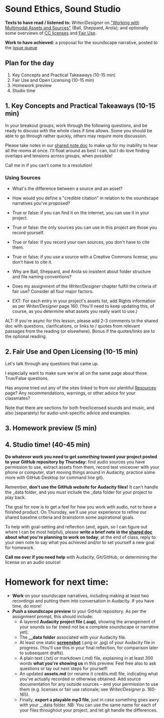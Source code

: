
# Sound Ethics, Sound Studio

**Texts to have read / listened to:** _Writer/Designer_ on ["Working with Multimodal Assets and Sources"](https://pitt.box.com/s/xovvpta4x2tq1cs9ywr61d2g1udka8m5) (Ball, Sheppard, Arola); and optionally some overviews of [CC licenses](https://wiki.creativecommons.org/wiki/Howitworks_Comic1) and [Fair Use](https://fairuse.stanford.edu/overview/fair-use).

**Work to have achieved:** a proposal for the soundscape narrative, posted to the [issue queue]({{site.github.issues_url}}/5)

## Plan for the day

1. Key Concepts and Practical Takeaways (10-15 min)
2. Fair Use and Open Licensing (10-15 min)
3. Homework preview
4. Studio time

## 1. Key Concepts and Practical Takeaways (10-15 min)

In your breakout groups, work through the following questions, and be ready to discuss with the whole class if time allows. Some you should be able to go through rather quickly, others may require more discussion.

<div class="alert alert-success">Please take notes in our <a href="http://bit.ly/cdm2020fall-notes#heading=h.nm2ujm22bn25">shared note doc</a> to make up for my inability to hear all the rooms at once. I'll float around as best I can, but I do love finding overlaps and tensions across groups, when possible!</div>

Call me in if you can't come to a resolution!

### Using Sources

* What's the difference between a source and an asset?
* How would you define a "credible citation" in relation to the soundscape narratives you've proposed?
* True or false: if you can find it on the internet, you can use it in your project.
* True or false: the only sources you can use in this project are those you record yourself.
* True or false: if you record your own sources, you don't have to cite them.
* True or false: if you use a source with a Creative Commons license, you don't have to cite it.
* Why are Ball, Sheppard, and Arola so insistent about folder structure and file naming conventions?
* Does my assignment of the _Writer/Designer_ chapter fulfill the criteria of fair use? Consider all four major factors.

* EXT: For each entry in your project's assets list, add Rights information as per _Writer/Designer_ page 160. (You'll need to keep updating this, of course, as you determine what assets you really want to use.)

<div class="alert alert-warning">
ALT: If you're async for this lesson, please add 2-3 comments to the shared doc with questions, clarifications, or links to / quotes from relevant passages from the reading (or elsewhere). Bonus if the quotes/links are to the optional reading.
</div>

## 2. Fair Use and Open Licensing (10-15 min)

Let's talk through any questions that came up.

I especially want to make sure we're all on the same page about those True/False questions.

Has anyone tried out any of the sites linked to from our plentiful <a href="{{site.github_url}}/resources">Resources</a> page? Any recommendations, warnings, or other advice for your classmates?

Note that there are sections for both free/licensed sounds and music, and also (separately) for audio-unit-specific advice and examples.

## 3. Homework preview (5 min)

## 4. Studio time! (40-45 min)
<!-- If possible, give feedback to selected students based on posts. Some notes here:
* If you're doing a day-in-the-life or commute, the challenge is to make at least some of your sounds different from everyone else's: parts of a particular soundscape, not a generic one. Your choice of a soundtrack overlay may help here, too.
* If you're doing something where you're not sure what you'll find, consider a journalistic approach: "always roll tape" and narrate what you're doing, then add a post-hoc voiceover that tells the story of what you ultimately found
-->

<strong>Do whatever work you need to get <em>something</em> toward your project posted to your GitHub repository by Thursday:</strong> find audio sources you have permission to use, extract assets from them, record test voiceover with your phone or computer, start moving things around in Audacity, practice some more with GitHub Desktop (or command line git).

<div class="alert alert-warning">
Remember, <strong>don't use the GitHub <em>website</em> for Audacity files!</strong> It can't handle the _data folder, and you <em>must</em> include the _data folder for your project to play back.
</div>

The goal for now is to get a feel for how you work with audio, not to have a finished product. On Thursday, we'll use your experience to refine our shared baseline criteria and brainstorm some aspirational goals.

<div class="alert alert-success">
To help with goal-setting and reflection (and, again, so I can figure out where I can be most helpful), please <strong>write a brief note in the <a href="http://bit.ly/cdm2020fall-notes#heading=h.5pk0ri1za69t">shared doc</a> about what you're planning to work on today</strong>; at the end of class, reply to your own note to say what you achieved and/or to set yourself a new goal for homework.
</div>

**Call me over if you need help** with Audacity, Git/GitHub, or determining the license on an audio source!

# Homework for next time:
<ul>
<li><strong>Work</strong> on your soundscape narratives, including making at least two recordings and putting them into conversation in Audacity. If you have time, do more!</li>
<li><strong>Push a soundscape preview</strong> to your GitHub repository. As per the assignment prompt, this should include:
  <ul>
  <li> A layered <strong>Audacity project file (.aup)</strong>, showing the arrangement of your sounds so far (need not be a complete soundscape or narrative yet).</li>
  <li>The <strong>_<span class="hidden">_</span>data folder</strong></span> associated with your Audacity file.</li>
  <li> At least one static <strong><a href="https://www.take-a-screenshot.org/">screenshot</a></strong> (.png or .jpg) of your Audacity file in progress. (You'll use this in your final reflection, for comparison later to subsequent drafts). <!-- Note that hyperlink: you don't need to use a camera to take a picture of your computer screen, and in fact it doesn't work that well! --></li>
  <li> A plain text (.txt) or markdown (.md) file, explaining in at least 300 words <strong>what you're showing us</strong> in this preview. Feel free also to ask questions or lay out next steps for yourself!</li>
  <li> An updated <strong>assets.md</strong> (or rename it credits.md) file, indicating what you've actually recorded or otherwise obtained. Add source documentation for any outside sources – and your permission to use them (e.g. licenses or fair use rationale; see <em>Writer/Designer</em> p. 160-165).</li>
  <li>Finally, <strong>export a playable mp3 file</strong>, just in case something goes awry with your _<span class="hidden">_</span>data folder. NB: You can use the same name for each of your files throughout your project, and let git handle the differences.</li>
  </ul>
</li>
</ul>
